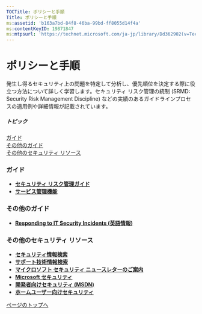 ```yaml
---
TOCTitle: ポリシーと手順
Title: ポリシーと手順
ms:assetid: 'b163a7bd-84f8-46ba-99bd-ff8055d14f4a'
ms:contentKeyID: 19871847
ms:mtpsurl: 'https://technet.microsoft.com/ja-jp/library/Dd362902(v=TechNet.10)'
---
```


ポリシーと手順
==============

発生し得るセキュリティ上の問題を特定して分析し、優先順位を決定する際に役立つ方法について詳しく学習します。セキュリティ リスク管理の統制 (SRMD: Security Risk Management Discipline) などの実績のあるガイドラインプロセスの適用例や詳細情報が記載されています。

##### トピック

[](#e6)[ガイド](#e6)  
[](#ejb)[その他のガイド](#ejb)  
[](#epb)[その他のセキュリティ リソース](#epb)

### ガイド

-   [**セキュリティ リスク管理ガイド**](https://technet.microsoft.com/ja-jp/library/b3e09f12-b0dc-4a9d-946c-ac092c2994eb(v=TechNet.10))
-   [**サービス管理機能**](https://technet.microsoft.com/ja-jp/library/038649b9-b941-43f0-b583-d05723efa482(v=TechNet.10))

### その他のガイド

-   [**Responding to IT Security Incidents (英語情報)**](https://technet.microsoft.com/ja-jp/library/5fa1cc7a-90c5-43a1-bc0e-055012d3b2c4(v=TechNet.10))

### その他のセキュリティ リソース

-   [**セキュリティ情報検索**](http://www.microsoft.com/japan/technet/security/current.aspx)
-   [**サポート技術情報検索**](http://support.microsoft.com/search/)
-   [**マイクロソフト セキュリティ ニュースレターのご案内**](http://www.microsoft.com/japan/technet/security/secnews/default.mspx)
-   [**Microsoft セキュリティ**](http://www.microsoft.com/japan/security/)
-   [**開発者向けセキュリティ (MSDN)**](http://msdn.microsoft.com/ja-jp/security/default.aspx)
-   [**ホームユーザー向けセキュリティ**](http://www.microsoft.com/japan/athome/security/default.mspx)

[](#mainsection)[ページのトップへ](#mainsection)

